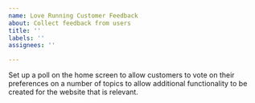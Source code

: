 ```yaml
---
name: Love Running Customer Feedback
about: Collect feedback from users
title: ''
labels: ''
assignees: ''

---
```


Set up a poll on the home screen to allow customers to vote on their preferences on a number of topics to allow additional functionality to be created for the website that is relevant.
